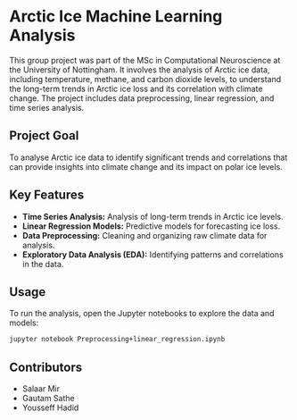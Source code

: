 # Arctic Ice Machine Learning Analysis

This group project was part of the MSc in Computational Neuroscience at the University of Nottingham. It involves the analysis of Arctic ice data, including temperature, methane, and carbon dioxide levels, to understand the long-term trends in Arctic ice loss and its correlation with climate change. The project includes data preprocessing, linear regression, and time series analysis.

## Project Goal

To analyse Arctic ice data to identify significant trends and correlations that can provide insights into climate change and its impact on polar ice levels.

## Key Features

* **Time Series Analysis:** Analysis of long-term trends in Arctic ice levels.
* **Linear Regression Models:** Predictive models for forecasting ice loss.
* **Data Preprocessing:** Cleaning and organizing raw climate data for analysis.
* **Exploratory Data Analysis (EDA):** Identifying patterns and correlations in the data.

## Usage

To run the analysis, open the Jupyter notebooks to explore the data and models:

```bash
jupyter notebook Preprocessing+linear_regression.ipynb
```

## Contributors

* Salaar Mir
* Gautam Sathe
* Yousseff Hadid
